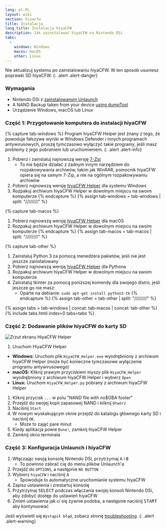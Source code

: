 ```yaml
---
lang: pl-PL
layout: wiki
section: hiyacfw
title: Instalacja
long_title: Instalacja hiyaCFW
description: Jak zainstalować hiyaCFW na Nintendo DSi
tabs:
  - 
    windows: Windows
    macos: macOS
    other: Linux
---
```


Nie aktualizuj systemu po zainstalowaniu hiyaCFW. W ten sposób usuniesz poprawki SD hiyaCFW.
{: .alert .alert-danger}

### Wymagania
- Nintendo DSi z [zainstalowanym Unlaunch](https://dsi.cfw.guide/installing-unlaunch)
- A NAND Backup taken from your device [using dumpTool](https://dsi.cfw.guide/dumping-nand)
- Urządzenie Windows, macOS lub Linux

### Część 1: Przygotowanie komputera do instalacji hiyaCFW
{% capture tab-windows %}
Program hiyaCFW Helper jest znany z tego, że powoduje fałszywe wyniki w Windows Defender i innych programach antywirusowych, proszę tymczasowo wyłączyć takie programy, jeśli masz problemy z jego pobraniem lub uruchomieniem.
{: .alert .alert-info}

1. Pobierz i zainstaluj najnowszą wersję [7-Zip](https://www.7-zip.org/download.html)
   - To nie będzie działać z żadnym innym narzędziem do rozpakowywania archiwów, takim jak WinRAR, pomocnik hiyaCFW opiera się na samym 7-Zip, a nie na ogólnym rozpakowywaniu archiwów
1. Pobierz najnowszą wersję [hiyaCFW Helper](https://github.com/mondul/HiyaCFW-Helper/releases) dla systemu Windows
1. Rozpakuj archiwum hiyaCFW Helper w dowolnym miejscu na swoim komputerze
{% endcapture %}
{% assign tab-windows = tab-windows | split: "////////" %}

{% capture tab-macos %}
1. Pobierz najnowszą wersję [hiyaCFW Helper](https://github.com/mondul/HiyaCFW-Helper/releases) dla macOS
1. Rozpakuj archiwum hiyaCFW Helper w dowolnym miejscu na swoim komputerze
{% endcapture %}
{% assign tab-macos = tab-macos | split: "////////" %}

{% capture tab-other %}
1. Zainstaluj Python 3 za pomocą menedżera pakietów, jeśli nie jest jeszcze zainstalowany
1. Pobierz najnowszą wersję [hiyaCFW Helper](https://github.com/mondul/HiyaCFW-Helper/releases) dla Pythona
1. Rozpakuj archiwum hiyaCFW Helper w dowolnym miejscu na swoim komputerze
1. Zainstaluj tkinter za pomocą poniższej komendy dla swojego distro, jeśli jeszcze go nie masz:
   - Oparte na debianie: `sudo apt-get install python3-tk`
{% endcapture %}
{% assign tab-other = tab-other | split: "////////" %}

{% assign tabs = tab-windows | concat: tab-macos | concat: tab-other %}
{% include tabs.html index=0 tabs=tabs %}

### Część 2: Dodawanie plików hiyaCFW do karty SD
![Zrzut ekranu HiyaCFW Helper](https://image.ibb.co/hhzKRL/Screen-Shot-2018-10-18-at-16-30-18.png)

1. Uruchom HiyaCFW Helper
  - **Windows:** Uruchom plik `HiyaCFW_Helper.exe` wyodrębniony z archiwum hiyaCFW Helper (może być konieczne tymczasowe wyłączenie programu antywirusowego)
  - **macOS:** Kliknij prawym przyciskiem myszy plik `HiyaCFW_Helper` wyodrębniony z archiwum hiyaCFW Helper i wybierz `Open`
  - **Linux:** Uruchom `HiyaCFW_Helper.py` pobrany z archiwum hiyaCFW Helper
1. Kliknij przycisk `...` w polu "NAND file with no$GBA footer"
1. Przejdź do swojej kopii zapasowej NAND i kliknij `Otwórz`
1. Naciśnij `Start`
1. W nowym wyskakującym oknie przejdź do katalogu głównego karty SD i naciśnij `OK`.
   - Może to zająć pare minut
1. Kiedy aplikacja powie `Done!`, zamknij hiyaCFW Helper
1. Zamknij okno terminala

### Część 3: Konfiguracja Unlaunch i hiyaCFW
1. Włączając swoją konsolę Nintendo DSi, przytrzymaj <kbd class="face">A</kbd> i <kbd class="face">B</kbd>
   - To powinno zabrać cię do menu plików Unlaunch'a
1. Przejdź do `OPTIONS`, a następnie `NO BUTTON`
1. Wybierz `hiyaCFW` i naciśnij <kbd class="face">A</kbd>
   - Spowoduje to automatyczne uruchomianie systemu hiyaCFW
1. Zapisz ustawienia i zrestartuj konsolę
1. Przytrzymaj <kbd>SELECT</kbd> podczas włączania swojej konsoli Nintendo DSi, aby zdobyć dostęp do ustawień hiyaCFW
1. Zmień ustawienia jak ci się żywnie podoba, a następnie naciśnij <kbd>START</kbd> aby kontynuować

Jeśli wyświetli się `Wystąpił błąd`, zobacz stronę [troubleshooting](troubleshooting#an-error-has-occurred).
{: .alert .alert-warning}
